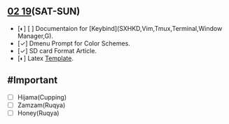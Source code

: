 [02 19](02/19/2021)(SAT-SUN)
--------------
- [◐] [ ] Documentaion for [Keybind](SXHKD,Vim,Tmux,Terminal,Window Manager,G).
- [✓] Dmenu Prompt for Color Schemes.
- [✓] SD card Format Article.
- [◐] Latex [Template](Template).


#Important
---------
- [ ] Hijama(Cupping)
- [ ] Zamzam(Ruqya)
- [ ] Honey(Ruqya)
